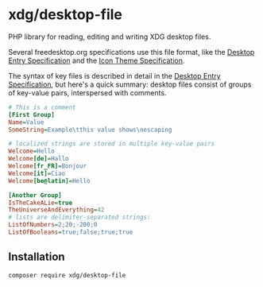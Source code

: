 # xdg/desktop-file

PHP library for reading, editing and writing XDG desktop files.

Several freedesktop.org specifications use this file format,
like the [Desktop Entry Specification](https://specifications.freedesktop.org/desktop-entry-spec/desktop-entry-spec-latest.html)
and the [Icon Theme Specification](http://freedesktop.org/Standards/icon-theme-spec).

The syntax of key files is described in detail in the
[Desktop Entry Specification](https://specifications.freedesktop.org/desktop-entry-spec/desktop-entry-spec-latest.html#basic-format),
but here's a quick summary: desktop files consist of groups of key-value pairs, interspersed with comments.

```ini
# This is a comment
[First Group]
Name=Value
SomeString=Example\tthis value shows\nescaping

# localized strings are stored in multiple key-value pairs
Welcome=Hello
Welcome[de]=Hallo
Welcome[fr_FR]=Bonjour
Welcome[it]=Ciao
Welcome[be@latin]=Hello

[Another Group]
IsTheCakeALie=true
TheUniverseAndEverything=42
# lists are delimiter-separated strings:
ListOfNumbers=2;20;-200;0
ListOfBooleans=true;false;true;true
```

## Installation

```sh
composer require xdg/desktop-file
```
